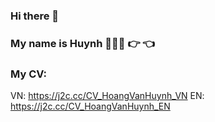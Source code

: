 ### Hi there 👋
### My name is Huynh 👨🏻‍💻 👉 👈
### My CV:
   VN: https://j2c.cc/CV_HoangVanHuynh_VN
   EN: https://j2c.cc/CV_HoangVanHuynh_EN

<!--
**HoangHuynh2012/HoangHuynh2012** is a ✨ _special_ ✨ repository because its `README.md` (this file) appears on your GitHub profile.

Here are some ideas to get you started:

- 🔭 I’m currently working on ...
- 🌱 I’m currently learning ...
- 👯 I’m looking to collaborate on ...
- 🤔 I’m looking for help with ...
- 💬 Ask me about ...
- 📫 How to reach me: ...
- 😄 Pronouns: ...
- ⚡ Fun fact: ...
-->
